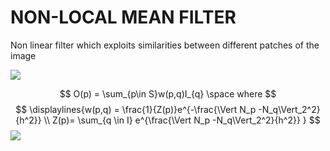 # NON-LOCAL MEAN FILTER

Non linear filter which exploits similarities between different patches of the image

![](Pasted%20image%2020240302112646.png)

$$
O(p) = \sum_{p\in S}w(p,q)I_{q} \space where
$$
$$
\displaylines{w(p,q) = \frac{1}{Z(p)}e^{-\frac{\Vert N_p -N_q\Vert_2^2}{h^2}} \\
Z(p)= \sum_{q \in I} e^{\frac{\Vert N_p -N_q\Vert_2^2}{h^2}} }
$$
![](Pasted%20image%2020240302112706.png)
